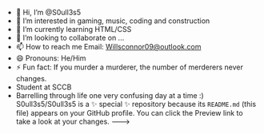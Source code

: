 - 👋 Hi, I’m @S0ull3s5
- 👀 I’m interested in gaming, music, coding and construction
- 🌱 I’m currently learning HTML/CSS
- 💞️ I’m looking to collaborate on ...
- 📫 How to reach me Email: Willsconnor09@outlook.com
- 😄 Pronouns: He/Him
- ⚡ Fun fact: If you murder a murderer, the number of merderers never changes.
- Student at SCCB
- Barrelling through life one very confusing day at a time :) 
S0ull3s5/S0ull3s5 is a ✨ special ✨ repository because its `README.md` (this file) appears on your GitHub profile.
You can click the Preview link to take a look at your changes.
--->
